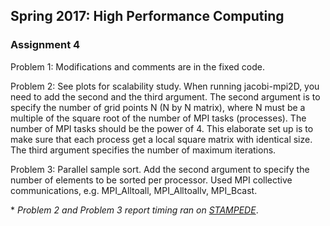 ## Spring 2017: High Performance Computing 

### Assignment 4 

Problem 1: Modifications and comments are in the fixed code.

Problem 2: See plots for scalability study. When running jacobi-mpi2D, you need to add the second and the third argument. The second argument is to specify the number of grid points N (N by N matrix), where N must be a multiple of the square root of the number of MPI tasks (processes). The number of MPI tasks should be the power of 4. This elaborate set up is to make sure that each process get a local square matrix with identical size. The third argument specifies the number of maximum iterations.

Problem 3: Parallel sample sort. Add the second argument to specify the number of elements to be sorted per processor. Used MPI collective communications, e.g. MPI_Alltoall, MPI_Alltoallv, MPI_Bcast. 

\* *Problem 2 and Problem 3 report timing ran on [STAMPEDE](https://www.tacc.utexas.edu/stampede/)*.



